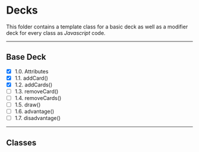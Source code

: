 # Decks
This folder contains a template class for a basic deck as well as a modifier deck for every class as *Javascript* code.

---

## Base Deck

- [x] 1.0. Attributes
- [x] 1.1. addCard()
- [x] 1.2. addCards()
- [ ] 1.3. removeCard()
- [ ] 1.4. removeCards()
- [ ] 1.5. draw()
- [ ] 1.6. advantage()
- [ ] 1.7. disadvantage()

---

## Classes
